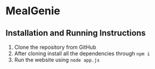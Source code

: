 # MealGenie
## Installation and Running Instructions

 1. Clone the repository from GitHub
 2. After cloning install all the dependencies through 
 ```npm i```
 3. Run the website using ```node app.js```
 